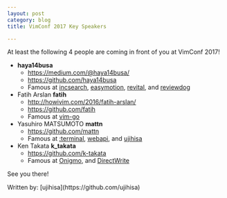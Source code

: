 ```yaml
---
layout: post
category: blog
title: VimConf 2017 Key Speakers

---
```


At least the following 4 people are coming in front of you at VimConf 2017!

* **haya14busa**
    * https://medium.com/@haya14busa/
    * https://github.com/haya14busa
    * Famous at [incsearch](https://github.com/haya14busa/incsearch.vim), [easymotion](https://github.com/easymotion/vim-easymotion), [revital](https://github.com/haya14busa/revital.vim), and [reviewdog](https://github.com/haya14busa/reviewdog)
* Fatih Arslan **fatih**
    * http://howivim.com/2016/fatih-arslan/
    * https://github.com/fatih
    * Famous at [vim-go](https://github.com/fatih/vim-go)
* Yasuhiro MATSUMOTO **mattn**
    * https://github.com/mattn
    * Famous at [:terminal](https://github.com/vim/vim/blob/master/runtime/doc/terminal.txt), [webapi](https://github.com/mattn/webapi-vim), and [ujihisa](https://github.com/mattn/ujihisa)
* Ken Takata **k_takata**
    * https://github.com/k-takata
    * Famous at [Onigmo](https://github.com/k-takata/Onigmo), and [DirectWrite](https://github.com/vim/vim/commit/b5a7a8b5451c6fe8a2cc1d5d86c42d9b9a50ef98)

See you there!

<footer><p>Written by: [ujihisa](https://github.com/ujihisa)</p></footer>
